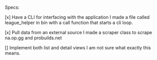Specs:

[x] Have a CLI for interfacing with the application
I made a file called league_helper in bin with a call function that starts a cli loop.

[x] Pull data from an external source
I made a scraper class to scrape na.op.gg and probuilds.net

[] Implement both list and detail views
I am not sure what exactly this means.

